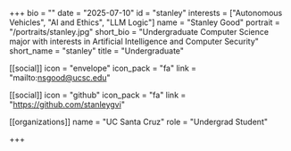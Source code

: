 +++
bio = ""
date = "2025-07-10"
id = "stanley"
interests = ["Autonomous Vehicles", "AI and Ethics", "LLM Logic"]
name = "Stanley Good"
portrait = "/portraits/stanley.jpg"
short_bio = "Undergraduate Computer Science major with interests in Artificial Intelligence and Computer Security"
short_name = "stanley"
title = "Undergraduate"

[[social]]
    icon = "envelope"
    icon_pack = "fa"
    link = "mailto:nsgood@ucsc.edu"

[[social]]
    icon = "github"
    icon_pack = "fa"
    link = "https://github.com/stanleygvi"

[[organizations]]
    name = "UC Santa Cruz"
    role = "Undergrad Student"

+++